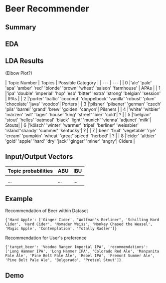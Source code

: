 # Beer Recommender

## Summary

## EDA


## LDA Results

(Elbow Plot?)

| Topic Number     | Topics | Possible Category |
| ---      | ---       |
| 0 |'ale' 'pale' 'apa' 'amber' 'red' 'blonde' 'brown' 'wheat' 'saison' 'farmhouse'                 | APAs |
| 1 |'ipa' 'double' 'imperial' 'hop' 'esb' 'bitter' 'extra' 'strong' 'belgian' 'session'                | IPAs |
| 2 |'porter' 'baltic' 'coconut' 'doppelbock' 'vanilla' 'robust' 'plum' 'chocolate' 'java' 'voodoo'| Porters |
| 3 |'pilsner' 'pilsener' 'german' 'czech' 'pils' 'barrel' 'grand' 'brew' 'golden' 'canyon'| Pilsners |
| 4 |'white' 'witbier' 'märzen' 'wit' 'lager' 'house' 'king' 'street' 'bier' 'cold'| ? |
| 5 |'belgian' 'stout' 'helles' 'oatmeal' 'black' 'light' 'munich' 'vienna' 'adjunct' 'milk'| Stouts|
| 6 |'kölsch' 'winter' 'warmer' 'tripel' 'berliner' 'weissbier' 'island''shandy' 'summer' 'kentucky'| ? |
| 7 |'beer' 'fruit' 'vegetable' 'rye' 'cream' 'pumpkin' 'wheat' 'great''spiced' 'herbed' | ? |
| 8 |'cider' 'altbier' 'gold' 'apple' 'hard' 'dry' 'jack' 'ginger' 'miner' 'angry'| Ciders |

## Input/Output Vectors

| Topic probabilities | ABU | IBU|
| --- | ---| --- |
| | | |
|... |... |... |

## Example

Recommendation of Beer within Dataset
```
{'Hard Apple': ['Ginger Cider', "Wolfman's Berliner", 'Schilling Hard Cider', 'Hard Cider', 'Nomader Weiss', 'Monkey Chased the Weasel', 'Magic Apple', 'Contemplation', 'Totally Radler']}
```

Recommendation for User's preference
```
{'target_beer': 'Voodoo Ranger Imperial IPA', 'recommendations': ['Long Hammer IPA', 'Long Hammer IPA', 'Colorado Red Ale', 'Manzanita Pale Ale', 'Pine Belt Pale Ale', 'Rebel IPA', 'Fremont Summer Ale', 'Pine Belt Pale Ale', 'Belgorado', 'Pretzel Stout']}
```

## Demo
